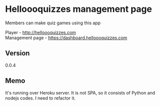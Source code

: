 # Helloooquizzes management page

Members can make quiz games using this app

Player - http://helloooquizzes.com<br/>
Management page - https://dashboard.helloooquizzes.com<br/>

## Version

0.0.4

## Memo

It's running over Heroku server.
It is not SPA, so it consists of Python and nodejs codes.
I need to refactor it.